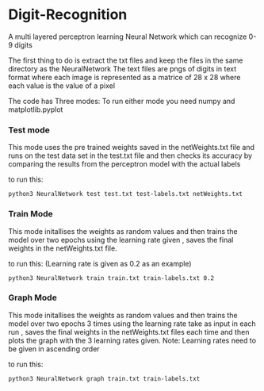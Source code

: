 # Digit-Recognition
A multi  layered perceptron learning Neural Network which can recognize 0-9 digits


The first thing to do is extract the txt files and keep the files in the same directory as the NeuralNetwork
The text files are pngs of digits in text format where each image is represented as a matrice of 28 x 28 where each value is the value of a pixel

The code has Three modes:
To run either mode you need numpy and matplotlib.pyplot

### Test mode
This mode uses the pre trained weights saved in the netWeights.txt file and runs on the test data set in the test.txt file and then checks its accuracy by comparing the results from the perceptron model with the actual labels

to run this:
```
python3 NeuralNetwork test test.txt test-labels.txt netWeights.txt
```

### Train Mode
This mode initallises the weights as random values and then trains the model over two epochs using the learning rate given , saves the final weights in the netWeights.txt file.

to run this: (Learning rate is given as 0.2 as an example)
```
python3 NeuralNetwork train train.txt train-labels.txt 0.2
```

### Graph Mode
This mode initallises the weights as random values and then trains the model over two epochs 3 times using the learning rate take as input in each run , saves the final weights in the netWeights.txt files each time and then plots the graph with the 3 learning rates given.
Note: Learning rates need to be given in ascending order

to run this:
```
python3 NeuralNetwork graph train.txt train-labels.txt
```
